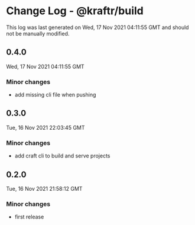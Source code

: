 # Change Log - @kraftr/build

This log was last generated on Wed, 17 Nov 2021 04:11:55 GMT and should not be manually modified.

## 0.4.0
Wed, 17 Nov 2021 04:11:55 GMT

### Minor changes

- add missing cli file when pushing

## 0.3.0
Tue, 16 Nov 2021 22:03:45 GMT

### Minor changes

- add craft cli to build and serve projects

## 0.2.0
Tue, 16 Nov 2021 21:58:12 GMT

### Minor changes

- first release


